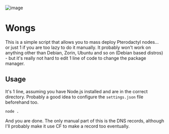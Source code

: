 ![image](https://github.com/atqr1/Wongs/assets/119353097/08b21c3b-6668-4063-a1b1-86ec85df30d3)

# Wongs
This is a simple script that allows you to mass deploy Pterodactyl nodes... or just 1 if you are too lazy to do it manually. It probably won't work on anything other than Debian, Zorin, Ubuntu and so on (Debian based distros) - but it's really not hard to edit 1 line of code to change the package manager.

## Usage

It's 1 line, assuming you have Node.js installed and are in the correct directory. Probably a good idea to configure the `settings.json` file beforehand too.
```
node .
```

And you are done. The only manual part of this is the DNS records, although I'll probably make it use CF to make a record too eventually.
